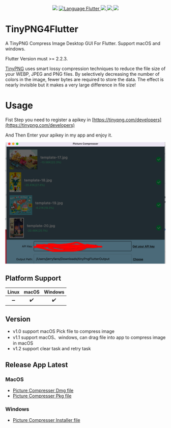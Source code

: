 <p align="center">
  <img src="https://img.shields.io/github/license/JerryFans/TinyPNG4Flutter">
  <a href="https://github.com/flutter/flutter">
    <img alt="Language Flutter" src="https://img.shields.io/badge/Language-Flutter-blue.svg?longCache=true&style=flat-square">
  </a>
  <a href="https://github.com/JerryFans/TinyPNG4Flutter"><img src="https://img.shields.io/badge/Platform-macOS-blue.svg?longCache=true&style=flat-square">
  </a>
    <a href="https://github.com/JerryFans/TinyPNG4Flutter"><img src="https://img.shields.io/badge/Platform-windows-blue.svg?longCache=true&style=flat-square">
  </a>
  <a href="https://github.com/JerryFans/TinyPNG4Flutter/issues"><img src="https://img.shields.io/github/issues/JerryFans/TinyPNG4Flutter">
  </a>
</p>

# TinyPNG4Flutter

A TinyPNG Compress Image Desktop GUI For Flutter. Support macOS and windows.  

Flutter Version must >= 2.2.3. 

[TinyPNG](https://tinypng.com) uses smart lossy compression techniques to reduce the file size of your WEBP, JPEG and PNG files. By selectively decreasing the number of colors in the image, fewer bytes are required to store the data. The effect is nearly invisible but it makes a very large difference in file size!

# Usage

Fist Step you need to register a apikey in [https://tinypng.com/developers](https://tinypng.com/developers)

And Then Enter your apikey in my app and enjoy it.

![](https://github.com/JerryFans/TinyPNG4Flutter/blob/main/Snip20220107_25.png)

## Platform Support

| Linux | macOS | Windows |
| :---: | :---: | :-----: |
|   ➖   |   ✔️   |    ✔️    |

## Version

- v1.0 support macOS Pick file to compress image
- v1.1 support macOS、windows, can drag file into app to compress image in macOS 
- v1.2 support clear task and retry task

## Release App Latest

### MacOS

- [Picture Compresser Dmg file](https://github.com/JerryFans/TinyPNG4Flutter/releases/download/1.2.0/Picture_Compress_macOS_v1_2.dmg)
- [Picture Compresser Pkg file](https://github.com/JerryFans/TinyPNG4Flutter/releases/download/1.2.0/Picture_Compress_macOS_v1_2.pkg)

### Windows

- [Picture Compresser Installer file](https://github.com/JerryFans/TinyPNG4Flutter/releases/download/1.1/Picture_Compresser_windows_v1_1.zip)

